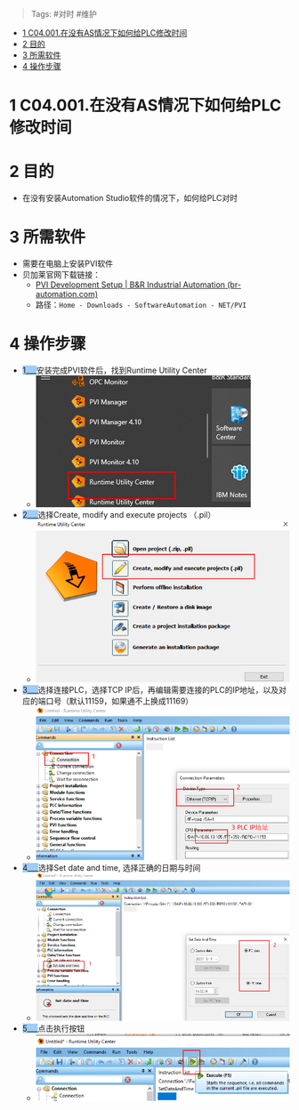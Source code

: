 > Tags: #对时 #维护

- [1 C04.001.在没有AS情况下如何给PLC修改时间](#_1-c04001%E5%9C%A8%E6%B2%A1%E6%9C%89as%E6%83%85%E5%86%B5%E4%B8%8B%E5%A6%82%E4%BD%95%E7%BB%99plc%E4%BF%AE%E6%94%B9%E6%97%B6%E9%97%B4)
- [2 目的](#_2-%E7%9B%AE%E7%9A%84)
- [3 所需软件](#_3-%E6%89%80%E9%9C%80%E8%BD%AF%E4%BB%B6)
- [4 操作步骤](#_4-%E6%93%8D%E4%BD%9C%E6%AD%A5%E9%AA%A4)

# 1 C04.001.在没有AS情况下如何给PLC修改时间

# 2 目的

- 在没有安装Automation Studio软件的情况下，如何给PLC对时

# 3 所需软件

- 需要在电脑上安装PVI软件
- 贝加莱官网下载链接：
    - [PVI Development Setup | B&R Industrial Automation (br-automation.com)](https://www.br-automation.com/en/downloads/software/automation-netpvi/pvi-development-setup/)
    - 路径：`Home - Downloads - SoftwareAutomation - NET/PVI`

# 4 操作步骤

- <span style="background:#A0CCF6">1___</span>安装完成PVI软件后，找到Runtime Utility Center
    - ![](FILES/001在没有AS情况下如何给PLC修改时间/image-20230310212701616.png)
- <span style="background:#A0CCF6">2___</span>选择Create, modify and execute projects （.pil）
    - ![](FILES/001在没有AS情况下如何给PLC修改时间/image-20230310212725605.png)
- <span style="background:#A0CCF6">3___</span>选择连接PLC，选择TCP IP后，再编辑需要连接的PLC的IP地址，以及对应的端口号（默认11159，如果通不上换成11169）
    - ![](FILES/001在没有AS情况下如何给PLC修改时间/image-20230310212838580.png)
- <span style="background:#A0CCF6">4___</span>选择Set date and time, 选择正确的日期与时间
    - ![](FILES/001在没有AS情况下如何给PLC修改时间/image-20230310212906283.png)
- <span style="background:#A0CCF6">5___</span>点击执行按钮
    - ![](FILES/001在没有AS情况下如何给PLC修改时间/image-20230310213121277.png)
